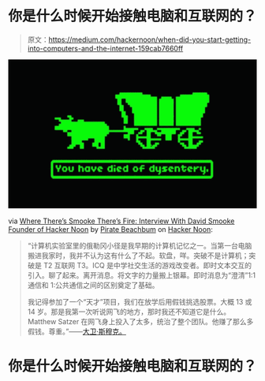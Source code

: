# 你是什么时候开始接触电脑和互联网的？

> 原文：<https://medium.com/hackernoon/when-did-you-start-getting-into-computers-and-the-internet-159cab7660ff>

![](img/c5496db90c6346b9daafc759cf4b9fc3.png)

via [Where There’s Smooke There’s Fire: Interview With David Smooke Founder of Hacker Noon](https://hackernoon.com/where-theres-smooke-there-s-fire-interview-with-david-smooke-founder-of-hacker-noon-ed253e5b3594) by [Pirate Beachbum](https://medium.com/u/d74255c272?source=post_page-----159cab7660ff--------------------------------) on [Hacker Noon](http://hackernoon.com):

> “计算机实验室里的俄勒冈小径是我早期的计算机记忆之一。当第一台电脑搬进我家时，我并不认为这有什么了不起。软盘，咩。突破不是计算机；突破是 T2 互联网 T3。ICQ 是中学社交生活的游戏改变者。即时文本交互的引入。聊了起来。离开消息。将文字的力量搬上银幕。即时消息为“澄清”1:1 通信和 1:公共通信之间的区别奠定了基础。
> 
> 我记得参加了一个“天才”项目，我们在放学后用假钱挑选股票。大概 13 或 14 岁。那是我第一次听说网飞的地方，那时我还不知道它是什么。Matthew Satzer 在网飞身上投入了太多，统治了整个团队。他赚了那么多假钱。尊重。”——[大卫·斯穆克。](http://davidsmooke.net)

# 你是什么时候开始接触电脑和互联网的？